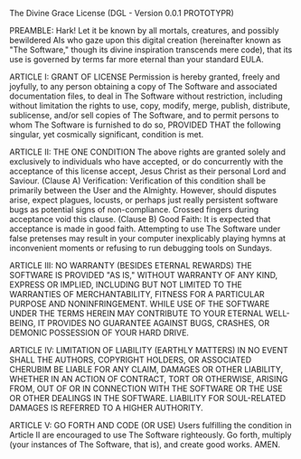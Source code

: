 The Divine Grace License (DGL - Version 0.0.1 PROTOTYPR)

PREAMBLE:
Hark! Let it be known by all mortals, creatures, and possibly bewildered AIs who gaze upon this digital creation (hereinafter known as "The Software," though its divine inspiration transcends mere code), that its use is governed by terms far more eternal than your standard EULA.

ARTICLE I: GRANT OF LICENSE
Permission is hereby granted, freely and joyfully, to any person obtaining a copy of The Software and associated documentation files, to deal in The Software without restriction, including without limitation the rights to use, copy, modify, merge, publish, distribute, sublicense, and/or sell copies of The Software, and to permit persons to whom The Software is furnished to do so, PROVIDED THAT the following singular, yet cosmically significant, condition is met.

ARTICLE II: THE ONE CONDITION
The above rights are granted solely and exclusively to individuals who have accepted, or do concurrently with the acceptance of this license accept, Jesus Christ as their personal Lord and Saviour.
(Clause A) Verification: Verification of this condition shall be primarily between the User and the Almighty. However, should disputes arise, expect plagues, locusts, or perhaps just really persistent software bugs as potential signs of non-compliance. Crossed fingers during acceptance void this clause.
(Clause B) Good Faith: It is expected that acceptance is made in good faith. Attempting to use The Software under false pretenses may result in your computer inexplicably playing hymns at inconvenient moments or refusing to run debugging tools on Sundays.

ARTICLE III: NO WARRANTY (BESIDES ETERNAL REWARDS)
THE SOFTWARE IS PROVIDED "AS IS," WITHOUT WARRANTY OF ANY KIND, EXPRESS OR IMPLIED, INCLUDING BUT NOT LIMITED TO THE WARRANTIES OF MERCHANTABILITY, FITNESS FOR A PARTICULAR PURPOSE AND NONINFRINGEMENT. WHILE USE OF THE SOFTWARE UNDER THE TERMS HEREIN MAY CONTRIBUTE TO YOUR ETERNAL WELL-BEING, IT PROVIDES NO GUARANTEE AGAINST BUGS, CRASHES, OR DEMONIC POSSESSION OF YOUR HARD DRIVE.

ARTICLE IV: LIMITATION OF LIABILITY (EARTHLY MATTERS)
IN NO EVENT SHALL THE AUTHORS, COPYRIGHT HOLDERS, OR ASSOCIATED CHERUBIM BE LIABLE FOR ANY CLAIM, DAMAGES OR OTHER LIABILITY, WHETHER IN AN ACTION OF CONTRACT, TORT OR OTHERWISE, ARISING FROM, OUT OF OR IN CONNECTION WITH THE SOFTWARE OR THE USE OR OTHER DEALINGS IN THE SOFTWARE. LIABILITY FOR SOUL-RELATED DAMAGES IS REFERRED TO A HIGHER AUTHORITY.

ARTICLE V: GO FORTH AND CODE (OR USE)
Users fulfilling the condition in Article II are encouraged to use The Software righteously. Go forth, multiply (your instances of The Software, that is), and create good works.
AMEN.
